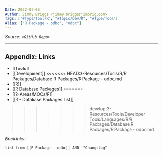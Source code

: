 ```yaml
---
Date: 2022-02-05
Author: Jimmy Briggs <jimmy.briggs@jimbrig.com>
Tags: ["#Type/Tool/R", "#Topic/Dev/R", "#Type/Tool"]
Alias: ["R Package - odbc", "odbc"]
---
```


*Source: `<GitHub Repo>`*

***

## Appendix: Links

- [[Tools]]
- [[Development]]
<<<<<<< HEAD:3-Resources/Tools/R/R Packages/Database R Packages/R Package - odbc.md
- [[R]]
- [[R Database Packages]]
=======
- [[2-Areas/MOCs/R]]
- [[R - Database Packages List]]
>>>>>>> develop:3-Resources/Tools/Developer Tools/Languages/R/R Packages/Database R Packages/R Package - odbc.md


*Backlinks:*

```dataview
list from [[R Package - odbc]] AND -"Changelog"
```